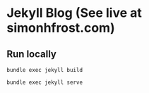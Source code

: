 # Jekyll Blog (See live at simonhfrost.com)

## Run locally
`bundle exec jekyll build`

`bundle exec jekyll serve`